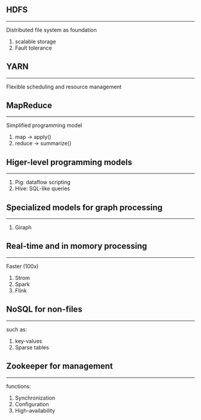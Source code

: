 ## HDFS
--------
Distributed file system as foundation  
1. scalable storage
2. Fault tolerance   

## YARN
-----
Flexible scheduling and resource management

## MapReduce
-----
Simplified programming model
1. map -> apply()
2. reduce -> summarize()

## Higer-level programming models
----
1. Pig: dataflow scripting
2. Hive: SQL-like queries

## Specialized models for graph processing
----
1. Giraph

## Real-time and in momory processing
----
Faster (100x)
1. Strom
2. Spark
3. Flink

## NoSQL for non-files
-----
such as:
1. key-values
2. Sparse tables

## Zookeeper for management
----
functions:
1. Synchronization
2. Configuration
3. High-availability